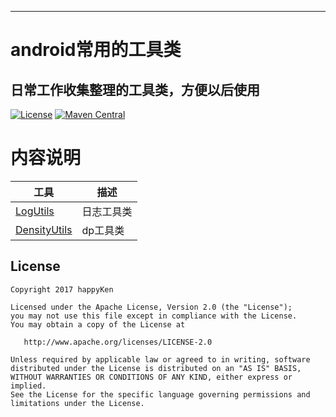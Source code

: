 
-------------
# android常用的工具类

## 日常工作收集整理的工具类，方便以后使用
[![License](https://img.shields.io/badge/license-Apache%202-green.svg)](https://www.apache.org/licenses/LICENSE-2.0)
[![Maven Central](https://img.shields.io/bintray/v/gcssloop/maven/sutil.svg)](https://bintray.com/gcssloop/maven/sutil/view)


# 内容说明
 工具 | 描述
 ---  | ---
 [LogUtils](https://github.com/happyKen/commonUtil/MyUtil/app/src/main/java/com/common/myutil/utils/LogUtils.java)| 日志工具类
 [DensityUtils](https://github.com/happyKen/commonUtil/MyUtil/app/src/main/java/com/common/myutil/utils/DensityUtils.java)| dp工具类
 



## License

    Copyright 2017 happyKen 
    
    Licensed under the Apache License, Version 2.0 (the "License");
    you may not use this file except in compliance with the License.
    You may obtain a copy of the License at

       http://www.apache.org/licenses/LICENSE-2.0

    Unless required by applicable law or agreed to in writing, software
    distributed under the License is distributed on an "AS IS" BASIS,
    WITHOUT WARRANTIES OR CONDITIONS OF ANY KIND, either express or implied.
    See the License for the specific language governing permissions and
    limitations under the License.

